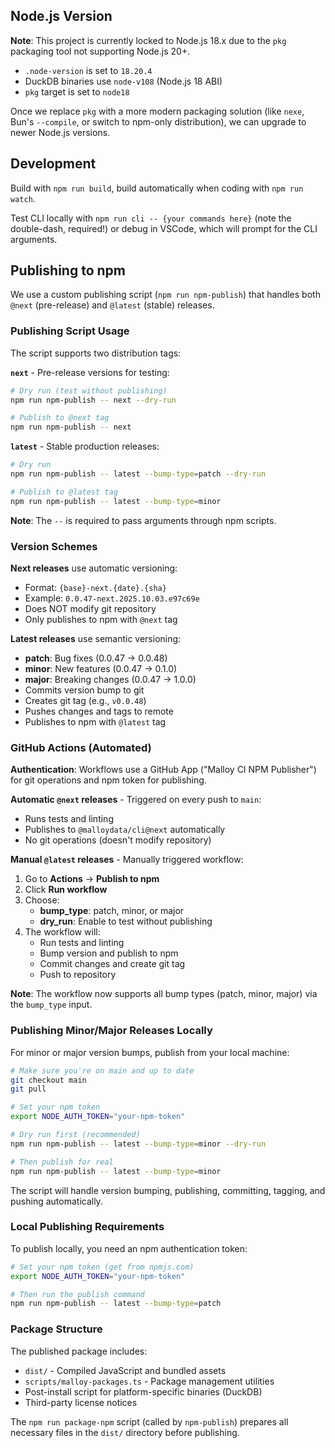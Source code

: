 ## Node.js Version

**Note**: This project is currently locked to Node.js 18.x due to the `pkg` packaging tool not supporting Node.js 20+. 

- `.node-version` is set to `18.20.4`
- DuckDB binaries use `node-v108` (Node.js 18 ABI)  
- `pkg` target is set to `node18`

Once we replace `pkg` with a more modern packaging solution (like `nexe`, Bun's `--compile`, or switch to npm-only distribution), we can upgrade to newer Node.js versions.

## Development

Build with `npm run build`, build automatically when coding with `npm run watch`.

Test CLI locally with `npm run cli -- {your commands here}` (note the double-dash, required!) or debug in VSCode, which will prompt for the CLI arguments.

## Publishing to npm

We use a custom publishing script (`npm run npm-publish`) that handles both `@next` (pre-release) and `@latest` (stable) releases.

### Publishing Script Usage

The script supports two distribution tags:

**`next`** - Pre-release versions for testing:
```bash
# Dry run (test without publishing)
npm run npm-publish -- next --dry-run

# Publish to @next tag
npm run npm-publish -- next
```

**`latest`** - Stable production releases:
```bash
# Dry run
npm run npm-publish -- latest --bump-type=patch --dry-run

# Publish to @latest tag
npm run npm-publish -- latest --bump-type=minor
```

**Note**: The `--` is required to pass arguments through npm scripts.

### Version Schemes

**Next releases** use automatic versioning:
- Format: `{base}-next.{date}.{sha}`
- Example: `0.0.47-next.2025.10.03.e97c69e`
- Does NOT modify git repository
- Only publishes to npm with `@next` tag

**Latest releases** use semantic versioning:
- **patch**: Bug fixes (0.0.47 → 0.0.48)
- **minor**: New features (0.0.47 → 0.1.0)
- **major**: Breaking changes (0.0.47 → 1.0.0)
- Commits version bump to git
- Creates git tag (e.g., `v0.0.48`)
- Pushes changes and tags to remote
- Publishes to npm with `@latest` tag

### GitHub Actions (Automated)

**Authentication**: Workflows use a GitHub App ("Malloy CI NPM Publisher") for git operations and npm token for publishing.

**Automatic `@next` releases** - Triggered on every push to `main`:
- Runs tests and linting
- Publishes to `@malloydata/cli@next` automatically
- No git operations (doesn't modify repository)

**Manual `@latest` releases** - Manually triggered workflow:
1. Go to **Actions** → **Publish to npm**
2. Click **Run workflow**
3. Choose:
   - **bump_type**: patch, minor, or major
   - **dry_run**: Enable to test without publishing
4. The workflow will:
   - Run tests and linting
   - Bump version and publish to npm
   - Commit changes and create git tag
   - Push to repository

**Note**: The workflow now supports all bump types (patch, minor, major) via the `bump_type` input.

### Publishing Minor/Major Releases Locally

For minor or major version bumps, publish from your local machine:

```bash
# Make sure you're on main and up to date
git checkout main
git pull

# Set your npm token
export NODE_AUTH_TOKEN="your-npm-token"

# Dry run first (recommended)
npm run npm-publish -- latest --bump-type=minor --dry-run

# Then publish for real
npm run npm-publish -- latest --bump-type=minor
```

The script will handle version bumping, publishing, committing, tagging, and pushing automatically.

### Local Publishing Requirements

To publish locally, you need an npm authentication token:

```bash
# Set your npm token (get from npmjs.com)
export NODE_AUTH_TOKEN="your-npm-token"

# Then run the publish command
npm run npm-publish -- latest --bump-type=patch
```

### Package Structure

The published package includes:
- `dist/` - Compiled JavaScript and bundled assets
- `scripts/malloy-packages.ts` - Package management utilities
- Post-install script for platform-specific binaries (DuckDB)
- Third-party license notices

The `npm run package-npm` script (called by `npm-publish`) prepares all necessary files in the `dist/` directory before publishing.
